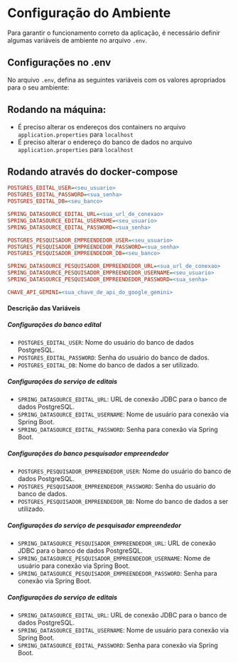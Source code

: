 # Configuração do Ambiente

Para garantir o funcionamento correto da aplicação, é necessário definir algumas variáveis de ambiente no arquivo `.env`.

## Configurações no .env
No arquivo `.env`, defina as seguintes variáveis com os valores apropriados para o seu ambiente:

## Rodando na máquina:
- É preciso alterar os endereços dos containers no arquivo `application.properties` para `localhost`
- É preciso alterar o endereço do banco de dados no arquivo `application.properties` para `localhost`

## Rodando através do docker-compose

```ini
POSTGRES_EDITAL_USER=<seu_usuario>
POSTGRES_EDITAL_PASSWORD=<sua_senha>
POSTGRES_EDITAL_DB=<seu_banco>

SPRING_DATASOURCE_EDITAL_URL=<sua_url_de_conexao>
SPRING_DATASOURCE_EDITAL_USERNAME=<seu_usuario>
SPRING_DATASOURCE_EDITAL_PASSWORD=<sua_senha>

POSTGRES_PESQUISADOR_EMPREENDEDOR_USER=<seu_usuario>
POSTGRES_PESQUISADOR_EMPREENDEDOR_PASSWORD=<sua_senha>
POSTGRES_PESQUISADOR_EMPREENDEDOR_DB=<seu_banco>

SPRING_DATASOURCE_PESQUISADOR_EMPREENDEDOR_URL=<sua_url_de_conexao>
SPRING_DATASOURCE_PESQUISADOR_EMPREENDEDOR_USERNAME=<seu_usuario>
SPRING_DATASOURCE_PESQUISADOR_EMPREENDEDOR_PASSWORD=<sua_senha>

CHAVE_API_GEMINI=<sua_chave_de_api_do_google_gemini>

```

#### Descrição das Variáveis
##### Configurações do banco edital
- `POSTGRES_EDITAL_USER`: Nome do usuário do banco de dados PostgreSQL.
- `POSTGRES_EDITAL_PASSWORD`: Senha do usuário do banco de dados.
- `POSTGRES_EDITAL_DB`: Nome do banco de dados a ser utilizado.
##### Configurações do serviço de editais
- `SPRING_DATASOURCE_EDITAL_URL`: URL de conexão JDBC para o banco de dados PostgreSQL.
- `SPRING_DATASOURCE_EDITAL_USERNAME`: Nome de usuário para conexão via Spring Boot.
- `SPRING_DATASOURCE_EDITAL_PASSWORD`: Senha para conexão via Spring Boot.
##### Configurações do banco pesquisador empreendedor
- `POSTGRES_PESQUISADOR_EMPREENDEDOR_USER`: Nome do usuário do banco de dados PostgreSQL.
- `POSTGRES_PESQUISADOR_EMPREENDEDOR_PASSWORD`: Senha do usuário do banco de dados.
- `POSTGRES_PESQUISADOR_EMPREENDEDOR_DB`: Nome do banco de dados a ser utilizado.
##### Configurações do serviço de pesquisador empreendedor
- `SPRING_DATASOURCE_PESQUISADOR_EMPREENDEDOR_URL`: URL de conexão JDBC para o banco de dados PostgreSQL.
- `SPRING_DATASOURCE_PESQUISADOR_EMPREENDEDOR_USERNAME`: Nome de usuário para conexão via Spring Boot.
- `SPRING_DATASOURCE_PESQUISADOR_EMPREENDEDOR_PASSWORD`: Senha para conexão via Spring Boot.

##### Configurações do serviço de editais
- `SPRING_DATASOURCE_EDITAL_URL`: URL de conexão JDBC para o banco de dados PostgreSQL.
- `SPRING_DATASOURCE_EDITAL_USERNAME`: Nome de usuário para conexão via Spring Boot.
- `SPRING_DATASOURCE_EDITAL_PASSWORD`: Senha para conexão via Spring Boot.


